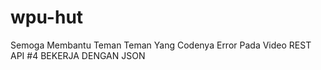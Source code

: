 # wpu-hut
Semoga Membantu Teman Teman Yang Codenya Error Pada Video REST API #4 BEKERJA DENGAN JSON
